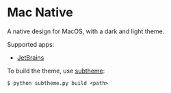 # Mac Native

A native design for MacOS, with a dark and light theme.

Supported apps:
- [JetBrains](https://github.com/subtheme-pro/native/tree/master/apps/jetbrains)

To build the theme, use [subtheme](https://github.com/subtheme-pro/subtheme):

```shell script
$ python subtheme.py build <path>
```
